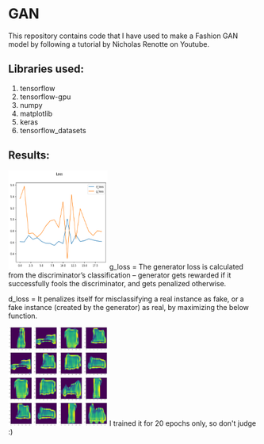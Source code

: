 # GAN
This repository contains code that I have used to make a Fashion GAN model by following a tutorial by Nicholas Renotte on Youtube.

## Libraries used:
1. tensorflow
2. tensorflow-gpu
3. numpy
4. matplotlib
5. keras
6. tensorflow_datasets

## Results:
<img alt= "Graph of g_loss and d_loss" src="https://github.com/ShauryaDevPathak/GAN/blob/main/Images/output_graph.png?raw=true" width=200 height=200>
g_loss = The generator loss is calculated from the discriminator’s classification – generator gets rewarded if it successfully fools the discriminator, and gets penalized otherwise.

d_loss = It penalizes itself for misclassifying a real instance as fake, or a fake instance (created by the  generator) as real, by maximizing the below function.

<img alt= "Resultant images generated by the generator" src="https://github.com/ShauryaDevPathak/GAN/blob/main/Images/result.png?raw=true" width=200 height=200>
I trained it for 20 epochs only, so don't judge :)

